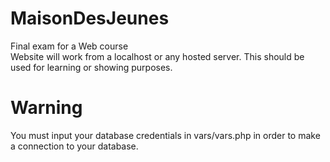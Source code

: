 # MaisonDesJeunes
Final exam for a Web course<br>
Website will work from a localhost or any hosted server. This should be used for learning or showing purposes.

# Warning
You must input your database credentials in vars/vars.php in order to make a connection to your database.
